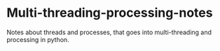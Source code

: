 # Multi-threading-processing-notes
Notes about threads and processes, that goes into multi-threading and processing in python.
